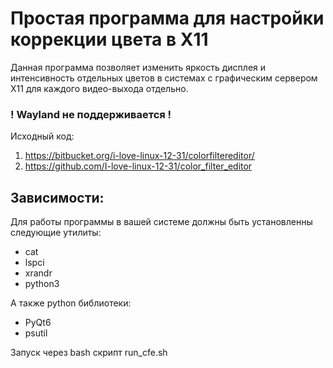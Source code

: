 # Простая программа для настройки коррекции цвета в X11

Данная программа позволяет изменить яркость дисплея и интенсивность отдельных цветов
в системах с графическим сервером X11 для каждого видео-выхода отдельно.

### ! Wayland не поддерживается !

Исходный код:
1. https://bitbucket.org/i-love-linux-12-31/colorfiltereditor/
2. https://github.com/I-love-linux-12-31/color_filter_editor


## Зависимости:
Для работы программы в вашей системе должны быть установленны следующие утилиты:
* cat
* lspci
* xrandr
* python3

А также python библиотеки:
* PyQt6
* psutil

Запуск через bash скрипт run_cfe.sh